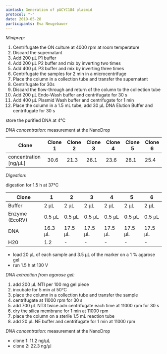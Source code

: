 ```yaml
---
aimtask: Generation of pACYC184 plasmid
protocol: "-" 
date: 2019-05-28
participants: Eva Neugebauer
---
```

*Miniprep:*
1. Centrifugate the ON culture at 4000 rpm at room temperature
2. Discard the supernatant
3. Add 200 µL P1 buffer
4. Add 200 µL P2 buffer and mix by inverting two times
5. Add 400 µL P3 buffer and mix by inverting three times
6. Centrifugate the samples for 2 min in a microcentrifuge
7. Place the column in a collection tube and transfer the supernatant
8. Centrifugate for 30s
9. Discard the flow-through and return of the column to the collection tube
10. Add 200 µL Endo-Wash buffer and centrifugate for 30 s
11. Add 400 µL Plasmid Wash buffer and centrifugate for 1 min
12. Place the column in a 1.5 mL tube, add 30 µL DNA Elution Buffer and centrifugate for 30 s

store the purified DNA at 4°C

*DNA concentration:*
measurement at the NanoDrop

Clone			|Clone 1	|Clone 2	|Clone 3 |Clone 4 |Clone 5 |Clone 6	
------------------------|---------------|---------------|---------------|---------------|---------------|---------------
concentration [ng/µL]	|30.6		|21.3		|26.1		|23.6		|28.1		|25.4

*Digestion:*

digestion for 1.5 h at 37°C

Clone		|1		|2		|3		|4		|5	|6				
----------------|---------------|---------------|---------------|---------------|---------------|---------------
Buffer		|2 µL		|2 µL		|2 µL		|2 µL		|2 µL		|2 µL
Enzyme (EcoRV)	|0.5 µL		|0.5 µL		|0.5 µL		|0.5 µL		|0.5 µL		|0.5 µL
DNA		|16.3 µL	|17.5 µL	|17.5 µL	|17.5 µL	|17.5 µL	|17.5 µL
H20		|1.2		|-		|-		|-		|-		|-

* load 20 µL of each sample and 3.5 µL of the marker on a 1 % agarose gel
* run 1.5 h at 130 V

*DNA extraction from agarose gel:*
1. add 200 µL NTI per 100 mg gel piece
2. incubate for 5 min at 50°C
3. place the column in a collection tube and transfer the sample
4. centrifugate at 11000 rpm for 30 s
5. add 700 µL NT3 twice adn centrifugate each time at 11000 rpm for 30 s
6. dry the silica membrane for 1 min at 11000 rpm
7. place the column on a sterile 1.5 mL reaction tube
8. add 20 µL NE buffer and centrifugate for 1 min at 11000 rpm

*DNA concentration*:
measurement at the NanoDrop
* clone 1: 11.2 ng/µL
* clone 2: 22.3 ng/µl

